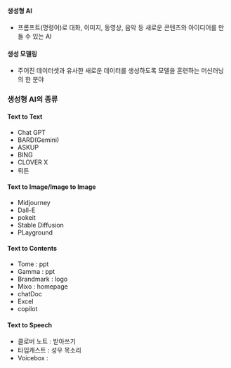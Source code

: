 #### 생성형 AI
- 프롬프트(명령어)로 대화, 이미지, 동영상, 음악 등 새로운 콘텐츠와 아이디어를 만들 수 있는 AI

#### 생성 모델링
- 주어진 데이터셋과 유사한 새로운 데이터를 생성하도록 모델을 훈련하는 머신러닝의 한 분야

### 생성형 AI의 종류
#### Text to Text
- Chat GPT
- BARD(Gemini)
- ASKUP
- BING
- CLOVER X
- 뤼튼

#### Text to Image/Image to Image
- Midjourney
- Dall-E
- pokeit
- Stable Diffusion
- PLayground

#### Text to Contents
- Tome : ppt
- Gamma : ppt
- Brandmark : logo
- Mixo : homepage
- chatDoc
- Excel
- copilot

#### Text to Speech
- 클로버 노트 : 받아쓰기
- 타입캐스트 : 성우 목소리
- Voicebox : 